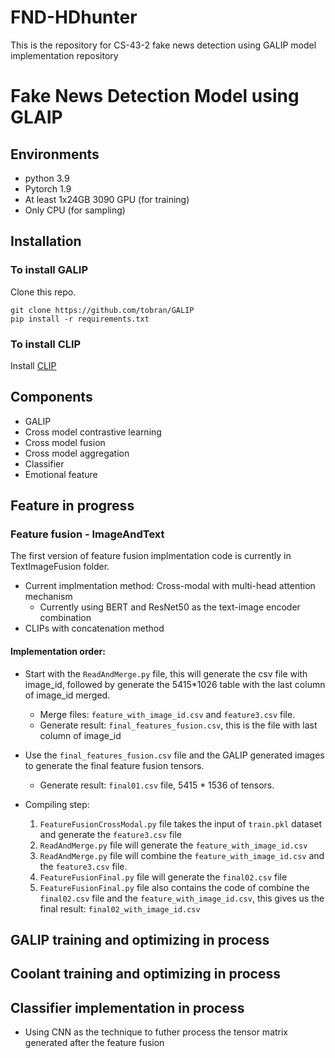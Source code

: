 # FND-HDhunter
This is the repository for CS-43-2 fake news detection using GALIP model implementation repository

# Fake News Detection Model using GLAIP

## Environments

- python 3.9
- Pytorch 1.9
- At least 1x24GB 3090 GPU (for training)
- Only CPU (for sampling) 

## Installation

### To install GALIP

Clone this repo.
```
git clone https://github.com/tobran/GALIP
pip install -r requirements.txt
```
### To install CLIP

Install [CLIP](https://github.com/openai/CLIP)

## Components
- GALIP​
- Cross model contrastive learning​
- Cross model fusion​
- Cross model aggregation​
- Classifier​
- Emotional feature

## Feature in progress
### Feature fusion - ImageAndText
The first version of feature fusion implmentation code is currently in TextImageFusion folder. 
- Current implmentation method: Cross-modal with multi-head attention mechanism
    - Currently using BERT and ResNet50 as the text-image encoder combination
- CLIPs with concatenation method

#### Implementation order: 
- Start with the `ReadAndMerge.py` file, this will generate the csv file with image_id, followed by generate the 5415*1026 table with the last column of image_id merged. 
    - Merge files: `feature_with_image_id.csv` and `feature3.csv` file. 
    - Generate result: `final_features_fusion.csv`, this is the file with last column of image_id
- Use the `final_features_fusion.csv` file and the GALIP generated images to generate the final feature fusion tensors.
    - Generate result: `final01.csv` file, 5415 * 1536 of tensors.

- Compiling step: 
  1. `FeatureFusionCrossModal.py` file takes the input of `train.pkl` dataset and generate the `feature3.csv` file
  2. `ReadAndMerge.py` file will generate the `feature_with_image_id.csv`
  3. `ReadAndMerge.py` file will combine the `feature_with_image_id.csv` and the `feature3.csv` file.
  4. `FeatureFusionFinal.py` file will generate the `final02.csv` file
  5. `FeatureFusionFinal.py` file also contains the code of combine the `final02.csv` file and the `feature_with_image_id.csv`, this gives us the final result: `final02_with_image_id.csv`
## GALIP training and optimizing in process

## Coolant training and optimizing in process

## Classifier implementation in process
- Using CNN as the technique to futher process the tensor matrix generated after the feature fusion